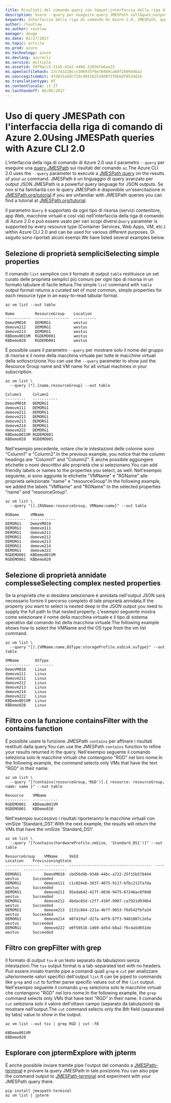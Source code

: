 ```yaml
---
title: Risultati del comando query con l&quot;interfaccia della riga di comando di Azure 2.0
description: Usare --query per eseguire query JMESPath sull&quot;output dei comandi dell&quot;interfaccia della riga di comando di Azure 2.0.
keywords: Interfaccia della riga di comando di Azure 2.0, JMESPath, query, Linux, Mac, Windows, OS X
author: rloutlaw
ms.author: routlaw
manager: douge
ms.date: 02/27/2017
ms.topic: article
ms.prod: azure
ms.technology: azure
ms.devlang: azurecli
ms.service: multiple
ms.assetid: 5979acc5-21a5-41e2-a4b6-3183bfe6aa22
ms.openlocfilehash: 23c743210ccc506935f6e78489ca0df2b99d46a1
ms.sourcegitcommit: 4fd631a58cf19c494162510d073fbbbdf0524d16
ms.translationtype: HT
ms.contentlocale: it-IT
ms.lasthandoff: 06/05/2017
---
```

# <a name="using-jmespath-queries-with-azure-cli-20"></a><span data-ttu-id="5fd8f-104">Uso di query JMESPath con l'interfaccia della riga di comando di Azure 2.0</span><span class="sxs-lookup"><span data-stu-id="5fd8f-104">Using JMESPath queries with Azure CLI 2.0</span></span>

<span data-ttu-id="5fd8f-105">L'interfaccia della riga di comando di Azure 2.0 usa il parametro `--query` per eseguire una [query JMESPath](http://jmespath.org) sui risultati del comando `az`.</span><span class="sxs-lookup"><span data-stu-id="5fd8f-105">The Azure CLI 2.0 uses the `--query` parameter to execute a [JMESPath query](http://jmespath.org) on the results of your `az` command.</span></span> <span data-ttu-id="5fd8f-106">JMESPath è un linguaggio di query avanzato per output JSON.</span><span class="sxs-lookup"><span data-stu-id="5fd8f-106">JMESPath is a powerful query language for JSON outputs.</span></span>  <span data-ttu-id="5fd8f-107">Se non si ha familiarità con le query JMESPath è disponibile un'esercitazione in [JMESPath.org/tutorial](http:/JMESPath.org/tutorial.html).</span><span class="sxs-lookup"><span data-stu-id="5fd8f-107">If you are unfamiliar with JMESPath queries you can find a tutorial at [JMESPath.org/tutorial](http:/JMESPath.org/tutorial.html).</span></span>

<span data-ttu-id="5fd8f-108">Il parametro `Query` è supportato da ogni tipo di risorsa (servizi contenitore, app Web, macchine virtuali e così via) nell'interfaccia della riga di comando di Azure 2.0 e può essere usato per vari scopi diversi.</span><span class="sxs-lookup"><span data-stu-id="5fd8f-108">`Query` parameter is supported by every resource type (Container Services, Web Apps, VM, etc.) within Azure CLI 2.0 and can be used for various different purposes.</span></span>  <span data-ttu-id="5fd8f-109">Di seguito sono riportati alcuni esempi.</span><span class="sxs-lookup"><span data-stu-id="5fd8f-109">We have listed several examples below.</span></span>

## <a name="selecting-simple-properties"></a><span data-ttu-id="5fd8f-110">Selezione di proprietà semplici</span><span class="sxs-lookup"><span data-stu-id="5fd8f-110">Selecting simple properties</span></span>

<span data-ttu-id="5fd8f-111">Il comando `list` semplice con il formato di output `table` restituisce un set curato delle proprietà semplici più comuni per ogni tipo di risorsa in un formato tabulare di facile lettura.</span><span class="sxs-lookup"><span data-stu-id="5fd8f-111">The simple `list` command with `table` output format returns a curated set of most common, simple properties for each resource type in an easy-to-read tabular format.</span></span>

```azurecli-interactive
az vm list --out table
```

```
Name         ResourceGroup    Location
-----------  ---------------  ----------
DemoVM010    DEMORG1          westus
demovm212    DEMORG1          westus
demovm213    DEMORG1          westus
KBDemo001VM  RGDEMO001        westus
KBDemo020    RGDEMO001        westus
```

<span data-ttu-id="5fd8f-112">È possibile usare il parametro `--query` per mostrare solo il nome del gruppo di risorse e il nome della macchina virtuale per tutte le macchine virtuali della sottoscrizione.</span><span class="sxs-lookup"><span data-stu-id="5fd8f-112">You can use the `--query` parameter to show just the Resource Group name and VM name for all virtual machines in your subscription.</span></span>

```azurecli-interactive
az vm list \
  --query [*].[name,resourceGroup] --out table
```

```
Column1     Column2
---------   -----------
DemoVM010   DEMORG1
demovm111   DEMORG1
demovm211   DEMORG1
demovm212   DEMORG1
demovm213   DEMORG1
demovm214   DEMORG1
demovm222   DEMORG1
KBDemo001VM RGDEMO001
KBDemo020   RGDEMO001
```

<span data-ttu-id="5fd8f-113">Nell'esempio precedente, notare che le intestazioni delle colonne sono "Column1" e "Column2".</span><span class="sxs-lookup"><span data-stu-id="5fd8f-113">In the previous example, you notice that the column headings are "Column1" and "Column2".</span></span>  <span data-ttu-id="5fd8f-114">È anche possibile aggiungere etichette o nomi descrittivi alle proprietà che si selezionano.</span><span class="sxs-lookup"><span data-stu-id="5fd8f-114">You can add friendly labels or names to the properties you select, as well.</span></span>  <span data-ttu-id="5fd8f-115">Nell'esempio seguente, si sono aggiunte le etichette "VMName" e "RGName" alle proprietà selezionate "name" e "resourceGroup".</span><span class="sxs-lookup"><span data-stu-id="5fd8f-115">In the following example, we added the labels "VMName" and "RGName" to the selected properties "name" and "resourceGroup".</span></span>


```azurecli-interactive
az vm list \
  --query "[].{RGName:resourceGroup, VMName:name}" --out table
```

```
RGName     VMName
---------  -----------
DEMORG1    DemoVM010
DEMORG1    demovm111
DEMORG1    demovm211
DEMORG1    demovm212
DEMORG1    demovm213
DEMORG1    demovm214
DEMORG1    demovm222
RGDEMO001  KBDemo001VM
RGDEMO001  KBDemo020
```

## <a name="selecting-complex-nested-properties"></a><span data-ttu-id="5fd8f-116">Selezione di proprietà annidate complesse</span><span class="sxs-lookup"><span data-stu-id="5fd8f-116">Selecting complex nested properties</span></span>

<span data-ttu-id="5fd8f-117">Se la proprietà che si desidera selezionare è annidata nell'output JSON sarà necessario fornire il percorso completo di tale proprietà annidata.</span><span class="sxs-lookup"><span data-stu-id="5fd8f-117">If the property you want to select is nested deep in the JSON output you need to supply the full path to that nested property.</span></span> <span data-ttu-id="5fd8f-118">L'esempio seguente mostra come selezionare il nome della macchina virtuale e il tipo di sistema operativo dal comando list della macchina virtuale.</span><span class="sxs-lookup"><span data-stu-id="5fd8f-118">The following example shows how to select the VMName and the OS type from the vm list command.</span></span>

```azurecli-interactive
az vm list \
  --query "[].{VMName:name,OSType:storageProfile.osDisk.osType}" --out table
```

```
VMName       OSType
-----------  --------
DemoVM010    Linux
demovm111    Linux
demovm211    Linux
demovm212    Linux
demovm213    Linux
demovm214    Linux
demovm222    Linux
KBDemo001VM  Linux
KBDemo020    Linux
```

## <a name="filter-with-the-contains-function"></a><span data-ttu-id="5fd8f-119">Filtro con la funzione contains</span><span class="sxs-lookup"><span data-stu-id="5fd8f-119">Filter with the contains function</span></span>

<span data-ttu-id="5fd8f-120">È possibile usare la funzione JMESPath `contains` per affinare i risultati restituiti dalla query.</span><span class="sxs-lookup"><span data-stu-id="5fd8f-120">You can use the JMESPath `contains` function to refine your results returned in the query.</span></span>
<span data-ttu-id="5fd8f-121">Nell'esempio seguente il comando seleziona solo le macchine virtuali che contengono "RGD" nel loro nome.</span><span class="sxs-lookup"><span data-stu-id="5fd8f-121">In the following example, the command selects only VMs that have the text "RGD" in their name.</span></span>  

```azurecli-interactive
az vm list \
  --query "[?contains(resourceGroup,'RGD')].{ resource: resourceGroup, name: name }" --out table
```

```
Resource    VMName
----------  -----------
RGDEMO001   KBDemo001VM
RGDEMO001   KBDemo020
```

<span data-ttu-id="5fd8f-122">Nell'esempio successivo i risultati riporteranno le macchine virtuali con vmSize 'Standard_DS1'.</span><span class="sxs-lookup"><span data-stu-id="5fd8f-122">With the next example, the results will return the VMs that have the vmSize 'Standard_DS1'.</span></span>

```azurecli-interactive
az vm list \
  --query "[?contains(hardwareProfile.vmSize, 'Standard_DS1')]" --out table
```

```
ResourceGroup    VMName     VmId                                  Location    ProvisioningState
---------------  ---------  ------------------------------------  ----------  -------------------
DEMORG1          DemoVM010  cbd56d9b-9340-44bc-a722-25f15b578444  westus      Succeeded
DEMORG1          demovm111  c1c024eb-3837-4075-9117-bfbc212fa7da  westus      Succeeded
DEMORG1          demovm211  95eda642-417f-4036-9475-67246ac0f0d0  westus      Succeeded
DEMORG1          demovm212  4bdac85d-c2f7-410f-9907-ca7921d930b4  westus      Succeeded
DEMORG1          demovm213  2131c664-221a-4b7f-9653-f6d542fbfa34  westus      Succeeded
DEMORG1          demovm214  48f419af-d27a-4df0-87f3-9481007c2e5a  westus      Succeeded
DEMORG1          demovm222  e0f59516-1d69-4d54-b8a2-f6c4a5d031de  westus      Succeeded
```

## <a name="filter-with-grep"></a><span data-ttu-id="5fd8f-123">Filtro con grep</span><span class="sxs-lookup"><span data-stu-id="5fd8f-123">Filter with grep</span></span>

<span data-ttu-id="5fd8f-124">Il formato di output `tsv` è un testo separato da tabulazioni senza intestazioni.</span><span class="sxs-lookup"><span data-stu-id="5fd8f-124">The `tsv` output format is a tab-separated text with no headers.</span></span> <span data-ttu-id="5fd8f-125">Può essere inviato tramite pipe a comandi quali `grep` e `cut` per analizzare ulteriormente valori specifici dell'output `list`.</span><span class="sxs-lookup"><span data-stu-id="5fd8f-125">It can be piped to commands like `grep` and `cut` to further parse specific values out of the `list` output.</span></span> <span data-ttu-id="5fd8f-126">Nell'esempio seguente il comando `grep` seleziona solo le macchine virtuali che contengono "RGD" nel loro nome.</span><span class="sxs-lookup"><span data-stu-id="5fd8f-126">In the following example, the `grep` command selects only VMs that have text "RGD" in their name.</span></span>  <span data-ttu-id="5fd8f-127">Il comando `cut` seleziona solo il valore dell'ottavo campo (separato da tabulazioni) da mostrare nell'output.</span><span class="sxs-lookup"><span data-stu-id="5fd8f-127">The `cut` command selects only the 8th field (separated by tabs) value to show in the output.</span></span>

```azurecli-interactive
az vm list --out tsv | grep RGD | cut -f8
```

```
KBDemo001VM
KBDemo020
```

## <a name="explore-with-jpterm"></a><span data-ttu-id="5fd8f-128">Esplorare con jpterm</span><span class="sxs-lookup"><span data-stu-id="5fd8f-128">Explore with jpterm</span></span>

<span data-ttu-id="5fd8f-129">È anche possibile inviare tramite pipe l'output del comando a [JMESPath-terminal](https://github.com/jmespath/jmespath.terminal) e provare la query JMESPath in tale posizione.</span><span class="sxs-lookup"><span data-stu-id="5fd8f-129">You can also pipe the command output to [JMESPath-terminal](https://github.com/jmespath/jmespath.terminal) and experiment with your JMESPath query there.</span></span>

```bash
pip install jmespath-terminal
az vm list | jpterm
```

